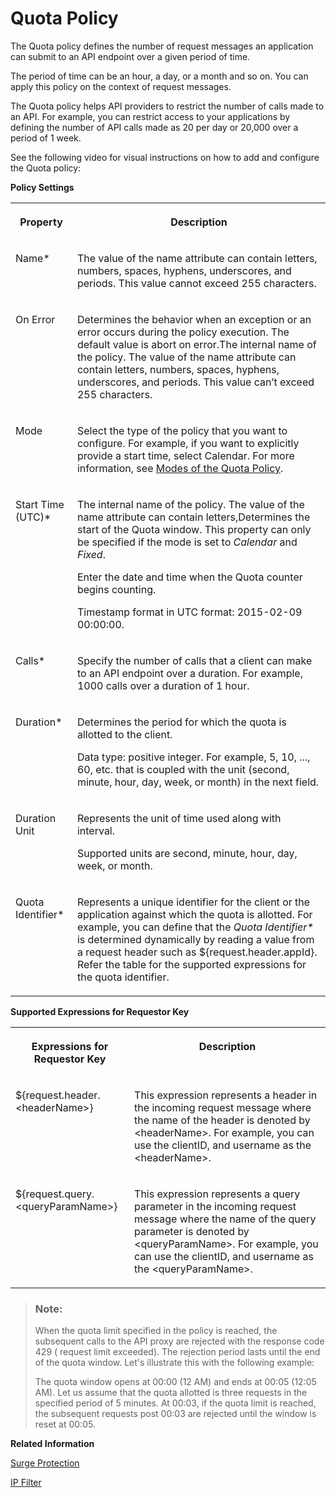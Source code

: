 <!-- loio2aecf15b996f4e26ae395268d22f16df -->

# Quota Policy

The Quota policy defines the number of request messages an application can submit to an API endpoint over a given period of time.

The period of time can be an hour, a day, or a month and so on. You can apply this policy on the context of request messages.

The Quota policy helps API providers to restrict the number of calls made to an API. For example, you can restrict access to your applications by defining the number of API calls made as 20 per day or 20,000 over a period of 1 week.

See the following video for visual instructions on how to add and configure the Quota policy:

**Policy Settings**


<table>
<tr>
<th valign="top">

Property



</th>
<th valign="top">

Description



</th>
</tr>
<tr>
<td valign="top">

Name\*



</td>
<td valign="top">

The value of the name attribute can contain letters, numbers, spaces, hyphens, underscores, and periods. This value cannot exceed 255 characters.



</td>
</tr>
<tr>
<td valign="top">

On Error



</td>
<td valign="top">

Determines the behavior when an exception or an error occurs during the policy execution. The default value is abort on error.The internal name of the policy. The value of the name attribute can contain letters, numbers, spaces, hyphens, underscores, and periods. This value can’t exceed 255 characters.



</td>
</tr>
<tr>
<td valign="top">

Mode



</td>
<td valign="top">

Select the type of the policy that you want to configure. For example, if you want to explicitly provide a start time, select Calendar. For more information, see [Modes of the Quota Policy](modes-of-the-quota-policy-61b36a1.md).



</td>
</tr>
<tr>
<td valign="top">

Start Time \(UTC\)\*



</td>
<td valign="top">

The internal name of the policy. The value of the name attribute can contain letters,Determines the start of the Quota window. This property can only be specified if the mode is set to *Calendar* and *Fixed*.

Enter the date and time when the Quota counter begins counting.

Timestamp format in UTC format: 2015-02-09 00:00:00.



</td>
</tr>
<tr>
<td valign="top">

Calls\*



</td>
<td valign="top">

Specify the number of calls that a client can make to an API endpoint over a duration. For example, 1000 calls over a duration of 1 hour.



</td>
</tr>
<tr>
<td valign="top">

Duration\*



</td>
<td valign="top">

Determines the period for which the quota is allotted to the client.

Data type: positive integer. For example, 5, 10, ..., 60, etc. that is coupled with the unit \(second, minute, hour, day, week, or month\) in the next field.



</td>
</tr>
<tr>
<td valign="top">

Duration Unit



</td>
<td valign="top">

Represents the unit of time used along with interval.

Supported units are second, minute, hour, day, week, or month.



</td>
</tr>
<tr>
<td valign="top">

Quota Identifier\*



</td>
<td valign="top">

Represents a unique identifier for the client or the application against which the quota is allotted. For example, you can define that the *Quota Identifier\** is determined dynamically by reading a value from a request header such as $\{request.header.appId\}. Refer the table for the supported expressions for the quota identifier.



</td>
</tr>
</table>

**Supported Expressions for Requestor Key**


<table>
<tr>
<th valign="top">

Expressions for Requestor Key



</th>
<th valign="top">

Description



</th>
</tr>
<tr>
<td valign="top">

$\{request.header.<headerName\>\}



</td>
<td valign="top">

This expression represents a header in the incoming request message where the name of the header is denoted by <headerName\>. For example, you can use the clientID, and username as the <headerName\>.



</td>
</tr>
<tr>
<td valign="top">

$\{request.query.<queryParamName\>\}



</td>
<td valign="top">

This expression represents a query parameter in the incoming request message where the name of the query parameter is denoted by <queryParamName\>. For example, you can use the clientID, and username as the <queryParamName\>.



</td>
</tr>
</table>

> ### Note:  
> When the quota limit specified in the policy is reached, the subsequent calls to the API proxy are rejected with the response code 429 \( request limit exceeded\). The rejection period lasts until the end of the quota window. Let's illustrate this with the following example:
> 
> The quota window opens at 00:00 \(12 AM\) and ends at 00:05 \(12:05 AM\). Let us assume that the quota allotted is three requests in the specified period of 5 minutes. At 00:03, if the quota limit is reached, the subsequent requests post 00:03 are rejected until the window is reset at 00:05.

**Related Information**  


[Surge Protection](surge-protection-3d14745.md "The surge protection policy protects the backend against sudden traffic spikes.")

[IP Filter](ip-filter-3a8b424.md "The IP filter policy allows or denies calls from specific IP addresses or address ranges.")

